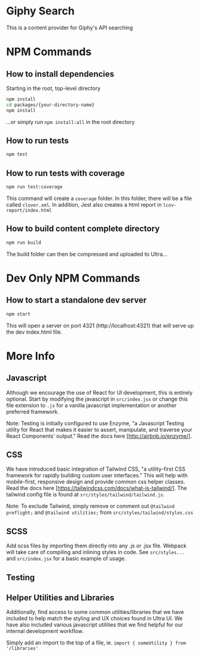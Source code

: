 # Giphy Search
This is a content provider for Giphy's API searching

# NPM Commands

## How to install dependencies

Starting in the root, top-level directory
```bash
npm install
cd packages/{your-directory-name}
npm install
```
...or simply run `npm install:all` in the root directory

## How to run tests

```bash
npm test
```

## How to run tests with coverage

```bash
npm run test:coverage
```

This command will create a `coverage` folder. In this folder, there will be a file called `clover.xml`. In addition, Jest also creates a html report in `lcov-report/index.html`

## How to build content complete directory
```bash
npm run build
```
The build folder can then be compressed and uploaded to Ultra...

# Dev Only NPM Commands

## How to start a standalone dev server

```bash
npm start
```

This will open a server on port 4321 (http://localhost:4321) that will serve up the dev index.html file.

# More Info

## Javascript

Although we encourage the use of React for UI development, this is entirely optional. Start by modifying the javascript in `src/index.jsx` or change this file extension to `.js` for a vanilla javascript implementation or another preferred framework.

Note: Testing is initially configured to use Enzyme, "a Javascript Testing utility for React that makes it easier to assert, manipulate, and traverse your React Components' output." Read the docs here [http://airbnb.io/enzyme/].

## CSS

We have introduced basic integration of Tailwind CSS, "a utility-first CSS framework for rapidly building custom user interfaces." This will help with mobile-first, responsive design and provide common css helper classes. Read the docs here [https://tailwindcss.com/docs/what-is-tailwind/]. The tailwind config file is found at `src/styles/tailwind/tailwind.js`.

Note: To exclude Tailwind, simply remove or comment out `@tailwind preflight;` and `@tailwind utilities;` from `src/styles/tailwind/styles.css`

## SCSS

Add scss files by importing them directly into any .js or .jsx file. Webpack will take care of compiling and inlining styles in code. See `src/styles...` and `src/index.jsx` for a basic example of usage.

## Testing

## Helper Utilities and Libraries

Additionally, find access to some common utilities/libraries that we have included to help match the styling and UX choices found in Ultra UI. We have also included various javascript utilities that we find helpful for our internal development workflow.

Simply add an import to the top of a file, ie.
`import { someUtility } from '/libraries'`
